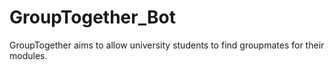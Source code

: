 # GroupTogether_Bot
 GroupTogether aims to allow university students to find groupmates for their modules. 
